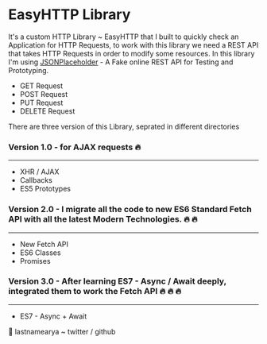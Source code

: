 # EasyHTTP Library
It's a custom HTTP Library ~ EasyHTTP that I built to quickly check an Application for HTTP Requests, to work with this library we need a REST API that takes HTTP Requests in 
order to modify some resources. In this library I'm using [JSONPlaceholder](https://jsonplaceholder.typicode.com/) - A Fake online REST API for Testing and Prototyping. 
- GET Request
- POST Request
- PUT Request
- DELETE Request

There are three version of this Library, seprated in different directories

### Version 1.0 - for AJAX requests  :fire:
- - - - 
- XHR / AJAX
- Callbacks
- ES5 Prototypes


### Version 2.0 - I migrate all the code to new ES6 Standard Fetch API with all the latest Modern Technologies.  :fire:  :fire:
- - - - 
- New Fetch API
- ES6 Classes
- Promises

### Version 3.0 - After learning ES7 - Async / Await deeply, integrated them to work the Fetch API  :fire:  :fire:  :fire:
- - - - 
- ES7 - Async + Await
 


:tada: lastnamearya ~ twitter / github
